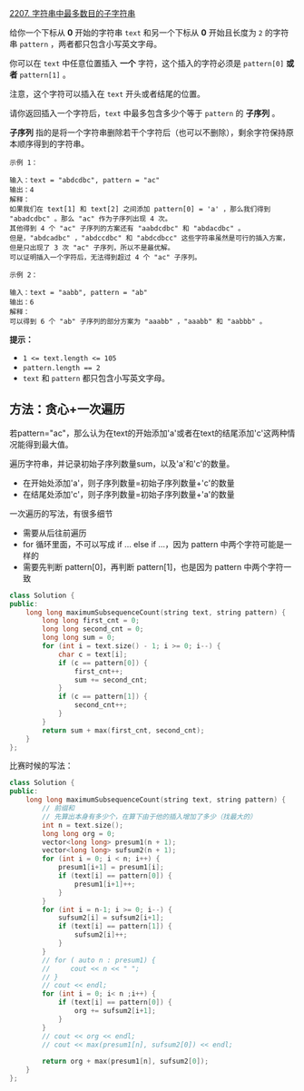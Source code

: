 [2207. 字符串中最多数目的子字符串](https://leetcode-cn.com/problems/maximize-number-of-subsequences-in-a-string/)

给你一个下标从 **0** 开始的字符串 `text` 和另一个下标从 **0** 开始且长度为 `2` 的字符串 `pattern` ，两者都只包含小写英文字母。

你可以在 `text` 中任意位置插入 **一个** 字符，这个插入的字符必须是 `pattern[0]` **或者** `pattern[1]` 。

注意，这个字符可以插入在 `text` 开头或者结尾的位置。

请你返回插入一个字符后，`text` 中最多包含多少个等于 `pattern` 的 **子序列** 。

**子序列** 指的是将一个字符串删除若干个字符后（也可以不删除），剩余字符保持原本顺序得到的字符串。

```
示例 1：

输入：text = "abdcdbc", pattern = "ac"
输出：4
解释：
如果我们在 text[1] 和 text[2] 之间添加 pattern[0] = 'a' ，那么我们得到 "abadcdbc" 。那么 "ac" 作为子序列出现 4 次。
其他得到 4 个 "ac" 子序列的方案还有 "aabdcdbc" 和 "abdacdbc" 。
但是，"abdcadbc" ，"abdccdbc" 和 "abdcdbcc" 这些字符串虽然是可行的插入方案，但是只出现了 3 次 "ac" 子序列，所以不是最优解。
可以证明插入一个字符后，无法得到超过 4 个 "ac" 子序列。

示例 2：

输入：text = "aabb", pattern = "ab"
输出：6
解释：
可以得到 6 个 "ab" 子序列的部分方案为 "aaabb" ，"aaabb" 和 "aabbb" 。

```

**提示：**

- `1 <= text.length <= 105`
- `pattern.length == 2`
- `text` 和 `pattern` 都只包含小写英文字母。

## 方法：贪心+一次遍历

若pattern="ac"，那么认为在text的开始添加'a'或者在text的结尾添加'c'这两种情况能得到最大值。

遍历字符串，并记录初始子序列数量sum，以及'a'和'c'的数量。

- 在开始处添加'a'，则子序列数量=初始子序列数量+'c'的数量
- 在结尾处添加'c'，则子序列数量=初始子序列数量+'a'的数量

一次遍历的写法，有很多细节

- 需要从后往前遍历
- for 循环里面，不可以写成 if ... else if ...，因为 pattern 中两个字符可能是一样的
- 需要先判断 pattern[0]，再判断 pattern[1]，也是因为 pattern 中两个字符一致

```c++
class Solution {
public:
    long long maximumSubsequenceCount(string text, string pattern) {
        long long first_cnt = 0;
        long long second_cnt = 0;
        long long sum = 0;
        for (int i = text.size() - 1; i >= 0; i--) {
            char c = text[i];
            if (c == pattern[0]) {
                first_cnt++;
                sum += second_cnt;
            }
            if (c == pattern[1]) {
                second_cnt++;
            }
        }
        return sum + max(first_cnt, second_cnt);
    }
};
```

比赛时候的写法：

```c++
class Solution {
public:
    long long maximumSubsequenceCount(string text, string pattern) {
        // 前缀和
        // 先算出本身有多少个，在算下由于他的插入增加了多少（找最大的）
        int n = text.size();
        long long org = 0;
        vector<long long> presum1(n + 1);
        vector<long long> sufsum2(n + 1);
        for (int i = 0; i < n; i++) {
            presum1[i+1] = presum1[i];
            if (text[i] == pattern[0]) {
                presum1[i+1]++;
            }
        }
        for (int i = n-1; i >= 0; i--) {
            sufsum2[i] = sufsum2[i+1];
            if (text[i] == pattern[1]) {
                sufsum2[i]++;
            }
        }
        // for ( auto n : presum1) {
        //     cout << n << " ";
        // }
        // cout << endl;
        for (int i = 0; i< n ;i++) {
            if (text[i] == pattern[0]) {
                org += sufsum2[i+1];
            }
        }
        // cout << org << endl;
        // cout << max(presum1[n], sufsum2[0]) << endl;
        
        return org + max(presum1[n], sufsum2[0]);
    }
};
```